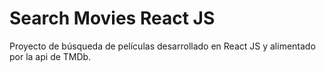 # Search Movies React JS

Proyecto de búsqueda de películas desarrollado en React JS y alimentado por la api de TMDb.
